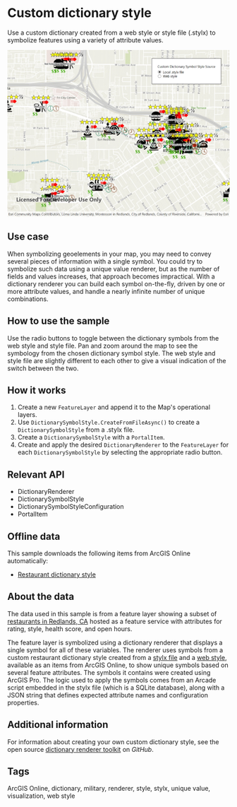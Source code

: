 # Custom dictionary style

Use a custom dictionary created from a web style or style file (.stylx) to symbolize features using a variety of attribute values.

![Image of custom dictionary style](CustomDictionaryStyle.jpg)

## Use case

When symbolizing geoelements in your map, you may need to convey several pieces of information with a single symbol. You could try to symbolize such data using a unique value renderer, but as the number of fields and values increases, that approach becomes impractical. With a dictionary renderer you can build each symbol on-the-fly, driven by one or more attribute values, and handle a nearly infinite number of unique combinations.

## How to use the sample

Use the radio buttons to toggle between the dictionary symbols from the web style and style file. Pan and zoom around the map to see the symbology from the chosen dictionary symbol style. The web style and style file are slightly different to each other to give a visual indication of the switch between the two.

## How it works

1. Create a new `FeatureLayer` and append it to the Map's operational layers.
2. Use `DictionarySymbolStyle.CreateFromFileAsync()` to create a `DictionarySymbolStyle` from a .stylx file.
3. Create a `DictionarySymbolStyle` with a `PortalItem`.
4. Create and apply the desired `DictionaryRenderer` to the `FeatureLayer` for each `DictionarySymbolStyle` by selecting the appropriate radio button.

## Relevant API

* DictionaryRenderer
* DictionarySymbolStyle
* DictionarySymbolStyleConfiguration
* PortalItem

## Offline data

This sample downloads the following items from ArcGIS Online automatically:

* [Restaurant dictionary style](https://www.arcgis.com/home/item.html?id=751138a2e0844e06853522d54103222a)

## About the data

The data used in this sample is from a feature layer showing a subset of [restaurants in Redlands, CA](https://services2.arcgis.com/ZQgQTuoyBrtmoGdP/arcgis/rest/services/Redlands_Restaurants/FeatureServer) hosted as a feature service with attributes for rating, style, health score, and open hours.

The feature layer is symbolized using a dictionary renderer that displays a single symbol for all of these variables. The renderer uses symbols from a custom restaurant dictionary style created from a [stylx file](https://arcgis.com/home/item.html?id=751138a2e0844e06853522d54103222a) and a [web style](https://arcgis.com/home/item.html?id=adee951477014ec68d7cf0ea0579c800), available as an items from ArcGIS Online, to show unique symbols based on several feature attributes. The symbols it contains were created using ArcGIS Pro. The logic used to apply the symbols comes from an Arcade script embedded in the stylx file (which is a SQLite database), along with a JSON string that defines expected attribute names and configuration properties.

## Additional information

For information about creating your own custom dictionary style, see the open source [dictionary renderer toolkit](https://github.com/Esri/dictionary-renderer-toolkit) on *GitHub*.

## Tags

ArcGIS Online, dictionary, military, renderer, style, stylx, unique value, visualization, web style